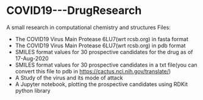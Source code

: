 # COVID19---DrugResearch
A small research in computational chemistry and structures
Files: 
* The COVID19 Virus Main Protease 6LU7(wrt rcsb.org) in fasta format
* The COVID19 Virus Main Protease 6LU7(wrt rcsb.org) in pdb format
* SMILES format values for 30 prospective candidates for the drug as of 17-Aug-2020
* SMILES format values for 30 prospective candidates in a txt file(you can convert this file to pdb in https://cactus.nci.nih.gov/translate/)
* A Study of the virus and its mode of attack
* A Jupyter notebook, plotting the prospective candidates using RDKit python library
